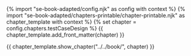 <frontmatter>
{% import "se-book-adapted/config.njk" as config with context %}
{% import "se-book-adapted/chapters-printable/chapter-printable.njk" as chapter_template with context %}
{% set chapter = config.chapters.testCaseDesign %}
{{ chapter_template.add_front_matter(chapter) }}
</frontmatter>

{{ chapter_template.show_chapter("../../book/", chapter) }}